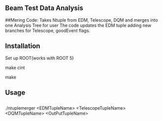 ## Beam Test Data Analysis 
##Mering Code: Takes Ntuple from EDM, Telescope, DQM and merges into one Analysis Tree for user
The code updates the EDM tuple adding new branches for Telescope, goodEvent flags.
## Installation

Set up ROOT(works with ROOT 5)

make cint

make 

## Usage
##
./ntuplemerger \<EDMTupleName\> \<TelescopeTupleName\> \<DQMTupleName\> \<OutPutTupleName\>
